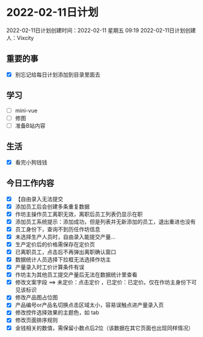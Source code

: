 # 2022-02-11日计划

2022-02-11日计划创建时间：2022-02-11 星期五  09:19
2022-02-11日计划创建人：Vixcity

## 重要的事
- [x] 别忘记给每日计划添加到目录里面去

## 学习
- [ ] mini-vue
- [ ] 修图
- [ ] 准备B站内容

## 生活
- [x] 看完小狗钱钱

## 今日工作内容
- [x] 【自由录入无法提交
- [x] 添加员工后会创建多条重复数据
- [x] 作坊主操作员工离职无效，离职后员工列表仍显示在职
- [x] 添加员工系统提示：添加成功，但是列表并无新添加的员工，退出重进也没有
- [x] 员工身份下，查询不到历任作坊信息
- [x] 未选择生产人员时，自由录入能提交产量…
- [x] 生产定价后的价格需保存在定价页
- [x] 已离职员工，点击后不再弹出离职确认窗口
- [x] 数据统计人员选择下拉框无法选择作坊主
- [x] 产量录入时工价计算条件有误
- [x] 作坊主为其他员工提交产量后无法在数据统计里查看
- [x] 修改文案字段 ==> 未定价：点击定价 ，已定价：已定价。仅在作坊主身份下可见该标识
- [x] 修改产品图占位图
- [x] 产品编号or产品名切换点击区域太小，容易误触点进产量录入页
- [x] 修改控件选择效果的主题色，如 tab
- [x] 修改页面排序规则
- [x] 金钱相关的数值，需保留小数点后2位（该数据在其它页面也出现同样情况）